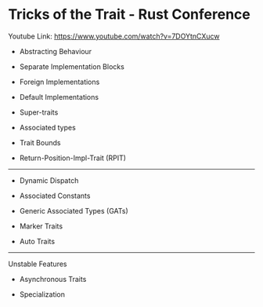 # Tricks of the Trait - Rust Conference

Youtube Link: https://www.youtube.com/watch?v=7DOYtnCXucw

- Abstracting Behaviour

- Separate Implementation Blocks

- Foreign Implementations

- Default Implementations

- Super-traits

- Associated types

- Trait Bounds

- Return-Position-Impl-Trait (RPIT)

---

- Dynamic Dispatch

- Associated Constants

- Generic Associated Types (GATs)

- Marker Traits

- Auto Traits

---

Unstable Features

- Asynchronous Traits

- Specialization
